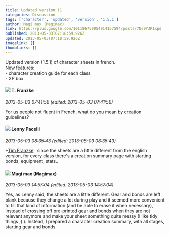 ```yaml
---
title: Updated version (1
categories: Discussion
tags: ['character', 'updated', 'version', '1.5.1']
author: Magi max (Magimax)
link: https://plus.google.com/101186759054914157594/posts/7Ns9YJK1xpd
published: 2013-05-03T07:18:59.926Z
updated: 2013-05-03T07:18:59.926Z
imagelink: []
thumblinks: []
---
```


Updated version (1.5.1) of character sheets in french.<br />New features:<br />- character creation guide for each class<br />- XP box
<div id='comment z123fdgxnqeqcj41a22rh3yqgnz4w3rbk04'>
  <h4><img src='{{site.baseurl}}//images/avatars/110330901807759406775_photo.jpg'> T. Franzke</h4>
      <p><cite>2013-05-03 07:41:56 (edited: 2013-05-03 07:41:56)</cite></p>
        <p>For  us people not fluent in French, what do you mean by creation guidelines?</p>
</div>
        

<div id='comment z123fdgxnqeqcj41a22rh3yqgnz4w3rbk04'>
  <h4><img src='{{site.baseurl}}//images/avatars/100006715637025059639_photo.jpg'> Lenny Pacelli</h4>
      <p><cite>2013-05-03 08:35:43 (edited: 2013-05-03 08:35:43)</cite></p>
        <p><span class="proflinkWrapper"><span class="proflinkPrefix">+</span><a class="proflink" href="https://plus.google.com/110330901807759406775" oid="110330901807759406775">Tim Franzke</a></span>   since the sheets are a little different from the english version, for every class there&#39;s a creation summary page with starting bonds, equipment, stats..</p>
</div>
        

<div id='comment z123fdgxnqeqcj41a22rh3yqgnz4w3rbk04'>
  <h4><img src='{{site.baseurl}}//images/avatars/101186759054914157594_photo.jpg'> Magi max (Magimax)</h4>
      <p><cite>2013-05-03 14:57:04 (edited: 2013-05-03 14:57:04)</cite></p>
        <p>Yes, as Lenny said, the sheets are a little different. Gear and bonds are left blank because they change a lot during play and it seemed more convenient to fill that kind of information (and be able to erase it when necessary), instead of crossing off pre-printed gear and bonds when they are not relevant anymore and make your sheet something quite messy (I like tidy things ;) ). Instead, I prepared a character creation summary, with all stages, starting gear and bonds.</p>
</div>
        